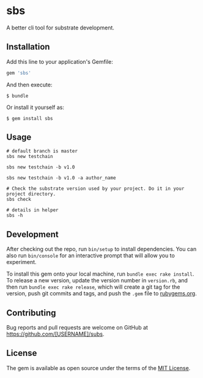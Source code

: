 # sbs

A better cli tool for substrate development.

## Installation

Add this line to your application's Gemfile:

```ruby
gem 'sbs'
```

And then execute:

    $ bundle

Or install it yourself as:

    $ gem install sbs

## Usage

```shell
# default branch is master
sbs new testchain

sbs new testchain -b v1.0

sbs new testchain -b v1.0 -a author_name

# Check the substrate version used by your project. Do it in your project directory.
sbs check

# details in helper
sbs -h

```

## Development

After checking out the repo, run `bin/setup` to install dependencies. You can also run `bin/console` for an interactive prompt that will allow you to experiment.

To install this gem onto your local machine, run `bundle exec rake install`. To release a new version, update the version number in `version.rb`, and then run `bundle exec rake release`, which will create a git tag for the version, push git commits and tags, and push the `.gem` file to [rubygems.org](https://rubygems.org).

## Contributing

Bug reports and pull requests are welcome on GitHub at https://github.com/[USERNAME]/subs.

## License

The gem is available as open source under the terms of the [MIT License](https://opensource.org/licenses/MIT).
